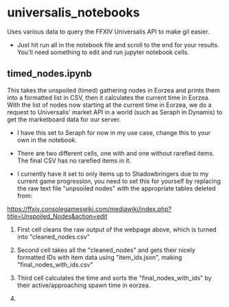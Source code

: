 # universalis_notebooks
Uses various data to query the FFXIV Universalis API to make gil easier.

* Just hit run all in the notebook file and scroll to the end for your results. You'll need something to edit and run jupyter notebook cells.

## timed_nodes.ipynb
This takes the unspoiled (timed) gathering nodes in Eorzea and prints them into a formatted list in CSV, then it calculates the current time in Eorzea. With the list of nodes now starting at the current time in Eorzea, we do a request to Universalis' market API in a world (such as Seraph in Dynamis) to get the marketboard data for our server.

* I have this set to Seraph for now in my use case, change this to your own in the notebook.

* There are two different cells, one with and one without rarefied items. The final CSV has no rarefied items in it.

* I currently have it set to only items up to Shadowbringers due to my current game progression, you need to set this for yourself by replacing the raw text file "unpsoiled nodes" with the appropriate tables deleted from:

https://ffxiv.consolegameswiki.com/mediawiki/index.php?title=Unspoiled_Nodes&action=edit

1. First cell cleans the raw output of the webpage above, which is turned into "cleaned_nodes.csv"

2. Second cell takes all the "cleaned_nodes" and gets their nicely formatted IDs with item data using "item_ids.json", making "final_nodes_with_ids.csv"

3. Third cell calculates the time and sorts the "final_nodes_with_ids" by their active/approaching spawn time in eorzea.

4. 